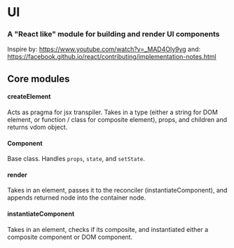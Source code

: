 # UI

### A "React like" module for building and render UI components

Inspire by: https://www.youtube.com/watch?v=_MAD4Oly9yg
and: https://facebook.github.io/react/contributing/implementation-notes.html

## Core modules

#### createElement
Acts as pragma for jsx transpiler. Takes in a type (either a string for DOM element, or function / class for composite element), props, and children and returns vdom object.

#### Component
Base class. Handles `props`, `state`, and `setState`.

#### render
Takes in an element, passes it to the reconciler (instantiateComponent), and appends returned node into the container node.

#### instantiateComponent
Takes in an element, checks if its composite, and instantiated either a composite component or DOM component.
